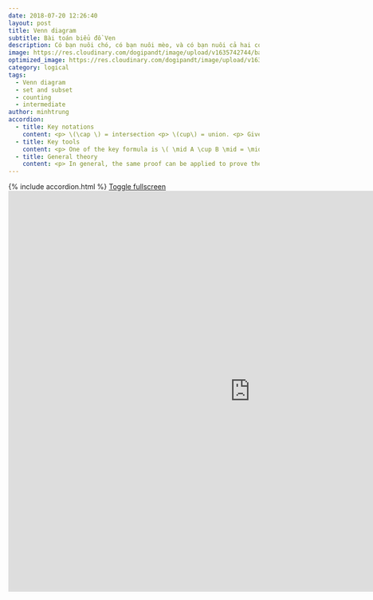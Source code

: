 ```yaml
---
date: 2018-07-20 12:26:40
layout: post
title: Venn diagram
subtitle: Bài toán biểu đồ Ven
description: Có bạn nuôi chó, có bạn nuôi mèo, và có bạn nuôi cả hai con. Vậy chúng ta đang đếm bao nhiêu bạn?
image: https://res.cloudinary.com/dogipandt/image/upload/v1635742744/backgroun-Venn_hv8eei.png
optimized_image: https://res.cloudinary.com/dogipandt/image/upload/v1635742744/backgroun-Venn_hv8eei.png
category: logical
tags:
  - Venn diagram
  - set and subset
  - counting
  - intermediate
author: minhtrung
accordion:
  - title: Key notations
    content: <p> \(\cap \) = intersection <p> \(cup\) = union. <p> Given 2 sets A, B. then \(\mid A \mid \) is the number of elements in A, and \(\mid A \cap B \mid \) is the number of elements that belong to both A and B, and \(\mid A \cup B \mid \) is the number of elemnts in either A or B. 
  - title: Key tools
    content: <p> One of the key formula is \( \mid A \cup B \mid = \mid A \mid + \mid B \mid - \mid  A \cap B \mid \). It is easy to see that this equal to the number of elements that belong to A, and the number of element that belongs to B, minus those that belong to both sets (which were counted twice) 
  - title: General theory
    content: <p> In general, the same proof can be applied to prove the more general case with n sets \(A_i\) for \(i \in \{1,2, \cdots ,n\} \), which states that \[\mid A \bigcup B \mid = \mid \bigcap_{i}A_i \mid - \mid \bigcap_{i,j}A_{i,j} \mid + \mid  \bigcap_{i,j,k}A_{i,j,k}\mid - \cdots \], and so on.
---
```

<head>
  <meta charset="utf-8">
  <meta name="viewport" content="width=device-width">
  <title>MathJax example</title>
  <script src="https://polyfill.io/v3/polyfill.min.js?features=es6"></script>
  <script id="MathJax-script" async
          src="https://cdn.jsdelivr.net/npm/mathjax@3/es5/tex-mml-chtml.js">
  </script>
</head>
{% include accordion.html %}
<a href="https://scratch.mit.edu/projects/566530728/fullscreen/"> Toggle fullscreen </a>
<iframe src="https://scratch.mit.edu/projects/566530728/embed" allowtransparency="true" width="970" height="804" frameborder="0" scrolling="no" allowfullscreen></iframe>





